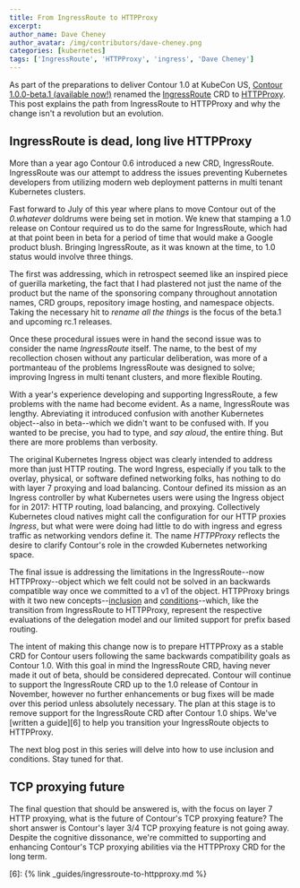 ```yaml
---
title: From IngressRoute to HTTPProxy
excerpt: 
author_name: Dave Cheney
author_avatar: /img/contributors/dave-cheney.png
categories: [kubernetes]
tags: ['IngressRoute', 'HTTPProxy', 'ingress', 'Dave Cheney']
---
```


As part of the preparations to deliver Contour 1.0 at KubeCon US, [Contour 1.0.0-beta.1 (available now!)][1] renamed the [IngressRoute][2] CRD to [HTTPProxy][3].
This post explains the path from IngressRoute to HTTPProxy and why the change isn't a revolution but an evolution.

## IngressRoute is dead, long live HTTPProxy

More than a year ago Contour 0.6 introduced a new CRD, IngressRoute.
IngressRoute was our attempt to address the issues preventing Kubernetes developers from utilizing modern web deployment patterns in multi tenant Kubernetes clusters.

Fast forward to July of this year where plans to move Contour out of the _0.whatever_ doldrums were being set in motion.
We knew that stamping a 1.0 release on Contour required us to do the same for IngressRoute, which had at that point been in beta for a period of time that would make a Google product blush.
Bringing IngressRoute, as it was known at the time, to 1.0 status would involve three things.

The first was addressing, which in retrospect seemed like an inspired piece of guerilla marketing, the fact that I had plastered not just the name of the product but the name of the sponsoring company throughout annotation names, CRD groups, repository image hosting, and namespace objects.
Taking the necessary hit to _rename all the things_ is the focus of the beta.1 and upcoming rc.1 releases.

Once these procedural issues were in hand the second issue was to consider the name _IngressRoute_ itself.
The name, to the best of my recollection chosen without any particular deliberation, was more of a portmanteau of the problems IngressRoute was designed to solve; improving Ingress in multi tenant clusters, and more flexible Routing.

With a year's experience developing and supporting IngressRoute, a few problems with the name had become evident.
As a name, IngressRoute was lengthy.
Abreviating it introduced confusion with another Kubernetes object--also in beta--which we didn't want to be confused with.
If you wanted to be precise, you had to type, and _say aloud_, the entire thing.
But there are more problems than verbosity.

The original Kubernetes Ingress object was clearly intended to address more than just HTTP routing.
The word Ingress, especially if you talk to the overlay, physical, or software defined networking folks, has nothing to do with layer 7 proxying and load balancing.
Contour defined its mission as an Ingress controller by what Kubernetes users were using the Ingress object for in 2017: HTTP routing, load balancing, and proxying.
Collectively Kubernetes cloud natives might call the configuration for our HTTP proxies _Ingress_, but what were were doing had little to do with ingress and egress traffic as networking vendors define it.
The name _HTTPProxy_ reflects the desire to clarify Contour's role in the crowded Kubernetes networking space.

The final issue is addressing the limitations in the IngressRoute--now HTTPProxy--object which we felt could not be solved in an backwards compatible way once we committed to a v1 of the object.
HTTPProxy brings with it two new concepts--[inclusion][4] and [conditions][5]--which, like the transition from IngressRoute to HTTPProxy, represent the respective evaluations of the delegation model and our limited support for prefix based routing.

The intent of making this change now is to prepare HTTPProxy as a stable CRD for Contour users following the same backwards compatibility goals as Contour 1.0.
With this goal in mind the IngressRoute CRD, having never made it out of beta, should be considered deprecated.
Contour will continue to support the IngressRoute CRD up to the 1.0 release of Contour in November, however no further enhancements or bug fixes will be made over this period unless absolutely necessary.
The plan at this stage is to remove support for the IngressRoute CRD after Contour 1.0 ships.
We've [written a guide][6] to help you transition your IngressRoute objects to HTTPProxy.

The next blog post in this series will delve into how to use inclusion and conditions.
Stay tuned for that. 

## TCP proxying future

The final question that should be answered is, with the focus on layer 7 HTTP proxying, what is the future of Contour's TCP proxying feature?
The short answer is Contour's layer 3/4 TCP proxying feature is not going away.
Despite the cognitive dissonance, we're committed to supporting and enhancing Contour's TCP proxying abilities via the HTTPProxy CRD for the long term.

[1]: {{site.github.repository_url}}/releases/tag/v1.0.0-beta.1
[2]: {{site.github.repository_url}}/blob/v1.0.0-beta.1/docs/ingressroute.md
[3]: {{site.github.repository_url}}/blob/v1.0.0-beta.1/docs/httpproxy.md
[4]: {{site.github.repository_url}}/blob/v1.0.0-beta.1/docs/httpproxy.md#httpproxy-inclusion
[5]: {{site.github.repository_url}}/blob/v1.0.0-beta.1/docs/httpproxy.md#conditions
[6]: {% link _guides/ingressroute-to-httpproxy.md %}